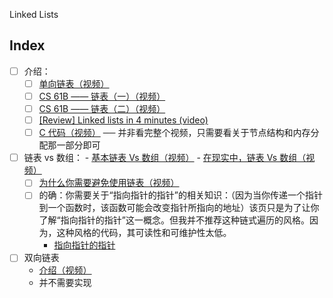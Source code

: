 Linked Lists
## Index
 - [ ] 介绍：
   - [ ] [单向链表（视频）](https://www.coursera.org/learn/data-structures/lecture/kHhgK/singly-linked-lists)
   - [ ] [CS 61B —— 链表（一）（视频）](https://archive.org/details/ucberkeley_webcast_htzJdKoEmO0)
   - [ ] [CS 61B —— 链表（二）（视频）](https://archive.org/details/ucberkeley_webcast_-c4I3gFYe3w)
   - [ ] [[Review] Linked lists in 4 minutes (video)](https://youtu.be/F8AbOfQwl1c)
    - [ ] [C 代码（视频）](https://www.youtube.com/watch?v=QN6FPiD0Gzo) ── 并非看完整个视频，只需要看关于节点结构和内存分配那一部分即可
 - [ ] 链表 vs 数组：
        - [基本链表 Vs 数组（视频）](https://www.coursera.org/lecture/data-structures-optimizing-performance/core-linked-lists-vs-arrays-rjBs9)
        - [在现实中，链表 Vs 数组（视频）](https://www.coursera.org/lecture/data-structures-optimizing-performance/in-the-real-world-lists-vs-arrays-QUaUd)
    - [ ] [为什么你需要避免使用链表（视频）](https://www.youtube.com/watch?v=YQs6IC-vgmo)
    - [ ] 的确：你需要关于“指向指针的指针”的相关知识：（因为当你传递一个指针到一个函数时，该函数可能会改变指针所指向的地址）该页只是为了让你了解“指向指针的指针”这一概念。但我并不推荐这种链式遍历的风格。因为，这种风格的代码，其可读性和可维护性太低。
        - [指向指针的指针](https://www.eskimo.com/~scs/cclass/int/sx8.html)

 - [ ] 双向链表
   - [介绍（视频）](https://www.coursera.org/learn/data-structures/lecture/jpGKD/doubly-linked-lists)
   - 并不需要实现

